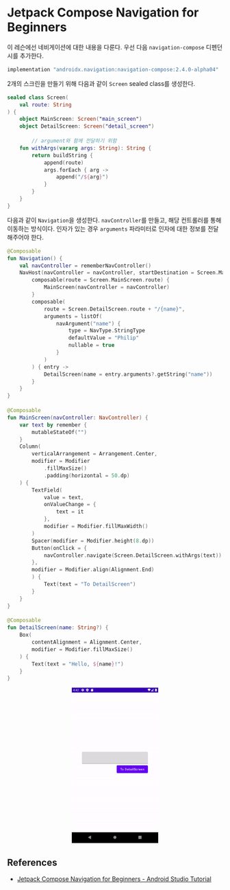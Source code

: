 # Jetpack Compose Navigation for Beginners

이 레슨에선 네비게이션에 대한 내용을 다룬다. 우선 다음 `navigation-compose` 디펜던시를 추가한다.

```groovy
implementation "androidx.navigation:navigation-compose:2.4.0-alpha04"
```

2개의 스크린을 만들기 위해 다음과 같이 `Screen` sealed class를 생성한다.

```kotlin
sealed class Screen(
    val route: String
) {
    object MainScreen: Screen("main_screen")
    object DetailScreen: Screen("detail_screen")

		// argument와 함께 전달하기 위함
    fun withArgs(vararg args: String): String {
        return buildString {
            append(route)
            args.forEach { arg ->
                append("/${arg}")
            }
        }
    }
}
```

다음과 같이 `Navigation`을 생성한다. `navController`를 만들고, 해당 컨트롤러를 통해 이동하는 방식이다. 인자가 있는 경우 `arguments` 파라미터로 인자에 대한 정보를 전달해주어야 한다.

```kotlin
@Composable
fun Navigation() {
    val navController = rememberNavController()
    NavHost(navController = navController, startDestination = Screen.MainScreen.route) {
        composable(route = Screen.MainScreen.route) {
            MainScreen(navController = navController)
        }
        composable(
            route = Screen.DetailScreen.route + "/{name}",
            arguments = listOf(
                navArgument("name") {
                    type = NavType.StringType
                    defaultValue = "Philip"
                    nullable = true
                }
            )
        ) { entry ->
            DetailScreen(name = entry.arguments?.getString("name"))
        }
    }
}

@Composable
fun MainScreen(navController: NavController) {
    var text by remember {
        mutableStateOf("")
    }
    Column(
        verticalArrangement = Arrangement.Center,
        modifier = Modifier
            .fillMaxSize()
            .padding(horizontal = 50.dp)
    ) {
        TextField(
            value = text,
            onValueChange = {
                text = it
            },
            modifier = Modifier.fillMaxWidth()
        )
        Spacer(modifier = Modifier.height(8.dp))
        Button(onClick = {
            navController.navigate(Screen.DetailScreen.withArgs(text))
        },
        modifier = Modifier.align(Alignment.End)
        ) {
            Text(text = "To DetailScreen")
        }
    }
}

@Composable
fun DetailScreen(name: String?) {
    Box(
        contentAlignment = Alignment.Center,
        modifier = Modifier.fillMaxSize()
    ) {
        Text(text = "Hello, ${name}!")
    }
}
```

<div align="center">
<img src="img/part-19/result.gif" width="40%">
</div>

## References

* [Jetpack Compose Navigation for Beginners - Android Studio Tutorial](https://www.youtube.com/watch?v=4gUeyNkGE3g&list=PLQkwcJG4YTCSpJ2NLhDTHhi6XBNfk9WiC&index=19)